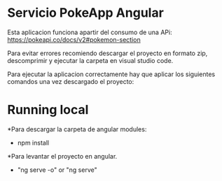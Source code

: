 # Servicio PokeApp Angular

Esta aplicacion funciona apartir del consumo de una APi:
https://pokeapi.co/docs/v2#pokemon-section

Para evitar errores recomiendo descargar el proyecto en formato zip, descomprimir y ejecutar la carpeta en visual studio code.

Para ejecutar la aplicacion correctamente hay que aplicar los siguientes comandos una vez descargado el proyecto:

# Running local
*Para descargar la carpeta de angular modules:
 - npm install

*Para levantar el proyecto en angular.
 - "ng serve -o" or "ng serve"
